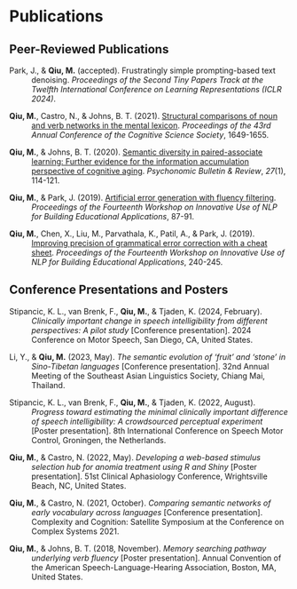 # Publications

<!--
- Park, J., & **Qiu, M.** (accepted). Frustratingly simple prompting-based text denoising. *Proceedings of the Second Tiny Papers Track at the Twelfth International Conference on Learning Representations (ICLR 2024)*.

- **Qiu, M.**, Castro, N., & Johns, B. T. (2021). [Structural comparisons of noun and verb networks in the mental lexicon](https://escholarship.org/uc/item/4b20s6wp). *Proceedings of the 43rd Annual Conference of the Cognitive Science Society*, 1649-1655.

- **Qiu, M.**, & Johns, B. T. (2020). [Semantic diversity in paired-associate learning: Further evidence for the information accumulation perspective of cognitive aging](https://rdcu.be/bZaKR). *Psychonomic Bulletin & Review*, *27*(1), 114-121.

- **Qiu, M.**, & Park, J. (2019). [Artificial error generation with fluency filtering](https://www.aclweb.org/anthology/W19-4408). *Proceedings of the Fourteenth Workshop on Innovative Use of NLP for Building Educational Applications*, 87-91.

- **Qiu, M.**, Chen, X., Liu, M., Parvathala, K., Patil, A., & Park, J. (2019). [Improving precision of grammatical error correction with a cheat sheet](https://www.aclweb.org/anthology/W19-4425). *Proceedings of the Fourteenth Workshop on Innovative Use of NLP for Building Educational Applications*, 240-245.
-->
## Peer-Reviewed Publications

<p style="padding-left: 40px; text-indent: -40px;">Park, J., & <strong>Qiu, M.</strong> (accepted). Frustratingly simple prompting-based text denoising. <em>Proceedings of the Second Tiny Papers Track at the Twelfth International Conference on Learning Representations (ICLR 2024)</em>.</p>

<p style="padding-left: 40px; text-indent: -40px;"><strong>Qiu, M.</strong>, Castro, N., & Johns, B. T. (2021). <a href="https://escholarship.org/uc/item/4b20s6wp">Structural comparisons of noun and verb networks in the mental lexicon</a>. <em>Proceedings of the 43rd Annual Conference of the Cognitive Science Society</em>, 1649-1655.</p>

<p style="padding-left: 40px; text-indent: -40px;"><strong>Qiu, M.</strong>, & Johns, B. T. (2020). <a href="https://rdcu.be/bZaKR">Semantic diversity in paired-associate learning: Further evidence for the information accumulation perspective of cognitive aging</a>. <em>Psychonomic Bulletin & Review</em>, <em>27</em>(1), 114-121.</p>

<p style="padding-left: 40px; text-indent: -40px;"><strong>Qiu, M.</strong>, & Park, J. (2019). <a href="https://www.aclweb.org/anthology/W19-4408">Artificial error generation with fluency filtering</a>. <em>Proceedings of the Fourteenth Workshop on Innovative Use of NLP for Building Educational Applications</em>, 87-91.</p>

<p style="padding-left: 40px; text-indent: -40px;"><strong>Qiu, M.</strong>, Chen, X., Liu, M., Parvathala, K., Patil, A., & Park, J. (2019). <a href="https://www.aclweb.org/anthology/W19-4425">Improving precision of grammatical error correction with a cheat sheet</a>. <em>Proceedings of the Fourteenth Workshop on Innovative Use of NLP for Building Educational Applications</em>, 240-245.</p>

<!--
## Conference Presentations and Posters

Stipancic, K. L., van Brenk, F., **Qiu, M.**, & Tjaden, K. (2024, February). *Clinically important change in speech intelligibility from different perspectives: A pilot study* [Conference presentation]. 2024 Conference on Motor Speech, San Diego, CA, United States.

Li, Y., & **Qiu, M.** (2023, May). *The semantic evolution of ‘fruit’ and ‘stone’ in Sino-Tibetan languages* [Conference presentation]. 32nd Annual Meeting of the Southeast Asian Linguistics Society, ChiangMai, Thailand. 

Stipancic, K. L., van Brenk, F., **Qiu, M.**, & Tjaden, K. (2022, August). *Progress toward estimating the minimal clinically important difference of speech intelligibility: A crowdsourced perceptual experiment* [Poster presentation]. 8th International Conference on Speech Motor Control, Groningen, the Netherlands.

**Qiu, M.**, & Castro, N. (2022, May). *Developing a web-based stimulus selection hub for anomia treatment using R and Shiny* [Poster presentation]. 51st Clinical Aphasiology Conference, Wrightsville Beach, NC, United States. 

**Qiu, M.**, & Castro, N. (2021, October). *Comparing semantic networks of early vocabulary across languages* [Conference presentation]. Complexity and Cognition: Satellite Symposium at the Conference on Complex Systems 2021.

**Qiu, M.**, & Johns, B. T. (2018, November). *Memory searching pathway underlying verb fluency* [Poster presentation]. Annual Convention of the American Speech-Language-Hearing Association, Boston, MA, United States.
-->

## Conference Presentations and Posters

<p style="padding-left: 40px; text-indent: -40px;">Stipancic, K. L., van Brenk, F., <strong>Qiu, M.</strong>, & Tjaden, K. (2024, February). <em>Clinically important change in speech intelligibility from different perspectives: A pilot study</em> [Conference presentation]. 2024 Conference on Motor Speech, San Diego, CA, United States.</p>

<p style="padding-left: 40px; text-indent: -40px;">Li, Y., & <strong>Qiu, M.</strong> (2023, May). <em>The semantic evolution of ‘fruit’ and ‘stone’ in Sino-Tibetan languages</em> [Conference presentation]. 32nd Annual Meeting of the Southeast Asian Linguistics Society, Chiang Mai, Thailand.</p>

<p style="padding-left: 40px; text-indent: -40px;">Stipancic, K. L., van Brenk, F., <strong>Qiu, M.</strong>, & Tjaden, K. (2022, August). <em>Progress toward estimating the minimal clinically important difference of speech intelligibility: A crowdsourced perceptual experiment</em> [Poster presentation]. 8th International Conference on Speech Motor Control, Groningen, the Netherlands.</p>

<p style="padding-left: 40px; text-indent: -40px;"><strong>Qiu, M.</strong>, & Castro, N. (2022, May). <em>Developing a web-based stimulus selection hub for anomia treatment using R and Shiny</em> [Poster presentation]. 51st Clinical Aphasiology Conference, Wrightsville Beach, NC, United States.</p>

<p style="padding-left: 40px; text-indent: -40px;"><strong>Qiu, M.</strong>, & Castro, N. (2021, October). <em>Comparing semantic networks of early vocabulary across languages</em> [Conference presentation]. Complexity and Cognition: Satellite Symposium at the Conference on Complex Systems 2021.</p>

<p style="padding-left: 40px; text-indent: -40px;"><strong>Qiu, M.</strong>, & Johns, B. T. (2018, November). <em>Memory searching pathway underlying verb fluency</em> [Poster presentation]. Annual Convention of the American Speech-Language-Hearing Association, Boston, MA, United States.</p>
